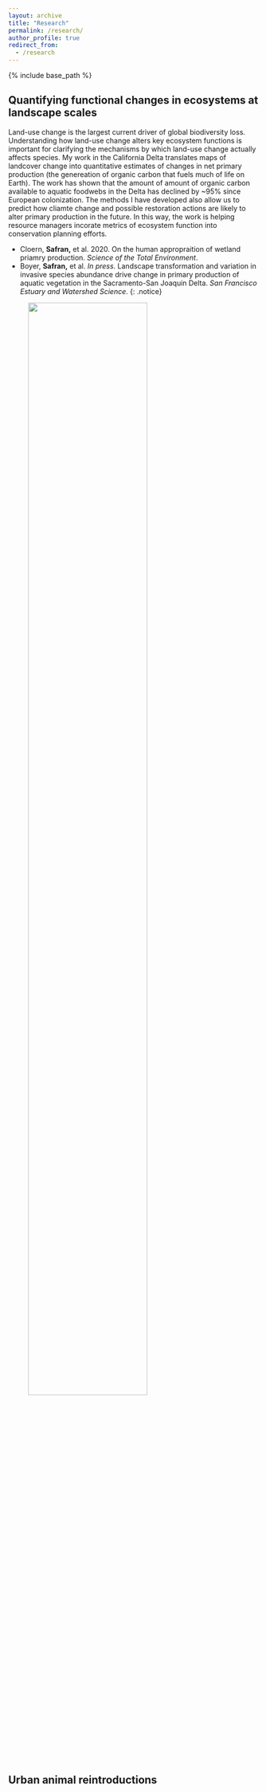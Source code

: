 ```yaml
---
layout: archive
title: "Research"
permalink: /research/
author_profile: true
redirect_from:
  - /research
---
```


{% include base_path %}

## Quantifying functional changes in ecosystems at landscape scales

Land-use change is the largest current driver of global biodiversity loss. Understanding how land-use change alters key ecosystem functions is important for clarifying the mechanisms by which land-use change actually affects species. My work in the California Delta translates maps of landcover change into quantitative estimates of changes in net primary production (the genereation of organic carbon that fuels much of life on Earth). The work has shown that the amount of amount of organic carbon available to aquatic foodwebs in the Delta has declined by ~95% since European colonization. The methods I have developed also allow us to predict how cliamte change and possible restoration actions are likely to alter primary production in the future. In this way, the work is helping resource managers incorate metrics of ecosystem function into conservation planning efforts.

  * Cloern, **Safran,** et al. 2020. On the human appropraition of wetland priamry production. *Science of the Total Environment*.
  * Boyer, **Safran,** et al. *In press.* Landscape transformation and variation in invasive species abundance drive change in primary production of aquatic vegetation in the Sacramento-San Joaquin Delta. *San Francisco Estuary and Watershed Science*.
{: .notice}

<figure>
  <img src="Delta_NPP.jpg" align="center" style="width:75%" />
</figure>

<h2>
Urban animal reintroductions
</h2>
